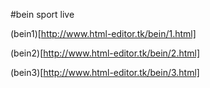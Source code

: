 #bein sport live 

(bein1)[http://www.html-editor.tk/bein/1.html]

(bein2)[http://www.html-editor.tk/bein/2.html]

(bein3)[http://www.html-editor.tk/bein/3.html]
